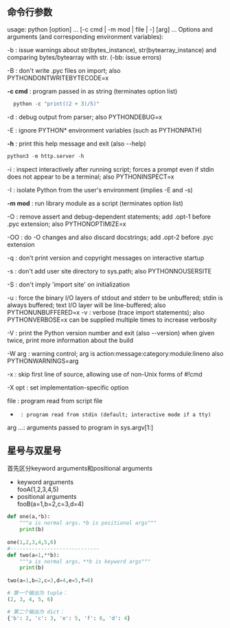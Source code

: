 ## 命令行参数
usage: python [option] ... [-c cmd | -m mod | file | -] [arg] ...
Options and arguments (and corresponding environment variables):  

-b     : issue warnings about str(bytes_instance), str(bytearray_instance)
         and comparing bytes/bytearray with str. (-bb: issue errors)  
       
-B     : don't write .pyc files on import; also PYTHONDONTWRITEBYTECODE=x  

**-c cmd** : program passed in as string (terminates option list)  
```python 
  python -c "print((2 + 3)/5)" 
```
-d     : debug output from parser; also PYTHONDEBUG=x  

-E     : ignore PYTHON* environment variables (such as PYTHONPATH)  

**-h**     : print this help message and exit (also --help) 
```python
python3 -m http.server -h
```

-i     : inspect interactively after running script; forces a prompt even
         if stdin does not appear to be a terminal; also PYTHONINSPECT=x  
         
-I     : isolate Python from the user's environment (implies -E and -s)  

**-m mod** : run library module as a script (terminates option list)  

-O     : remove assert and debug-dependent statements; add .opt-1 before
         .pyc extension; also PYTHONOPTIMIZE=x  
         
-OO    : do -O changes and also discard docstrings; add .opt-2 before
         .pyc extension  
         
-q     : don't print version and copyright messages on interactive startup  

-s     : don't add user site directory to sys.path; also PYTHONNOUSERSITE  

-S     : don't imply 'import site' on initialization  
 
-u     : force the binary I/O layers of stdout and stderr to be unbuffered;
         stdin is always buffered; text I/O layer will be line-buffered;
         also PYTHONUNBUFFERED=x
-v     : verbose (trace import statements); also PYTHONVERBOSE=x
         can be supplied multiple times to increase verbosity  
         
-V     : print the Python version number and exit (also --version)
         when given twice, print more information about the build  
         
-W arg : warning control; arg is action:message:category:module:lineno
         also PYTHONWARNINGS=arg  
         
-x     : skip first line of source, allowing use of non-Unix forms of #!cmd  

-X opt : set implementation-specific option  

file   : program read from script file  
-      : program read from stdin (default; interactive mode if a tty)  

arg ...: arguments passed to program in sys.argv[1:]  


## 星号与双星号
首先区分keyword arguments和positional arguments

- keyword arguments  
  fooA(1,2,3,4,5)
- positional arguments  
  fooB(a=1,b=2,c=3,d=4)

```python
def one(a,*b):
    """a is normal args，*b is positional args"""
    print(b)
    
one(1,2,3,4,5,6)
#-----------------------------
def two(a=1,**b):
    """a is normal args，**b is keyword args"""
    print(b)
    
two(a=1,b=2,c=3,d=4,e=5,f=6)

# 第一个输出为 tuple：
(2, 3, 4, 5, 6)

# 第二个输出为 dict：
{'b': 2, 'c': 3, 'e': 5, 'f': 6, 'd': 4}
```
